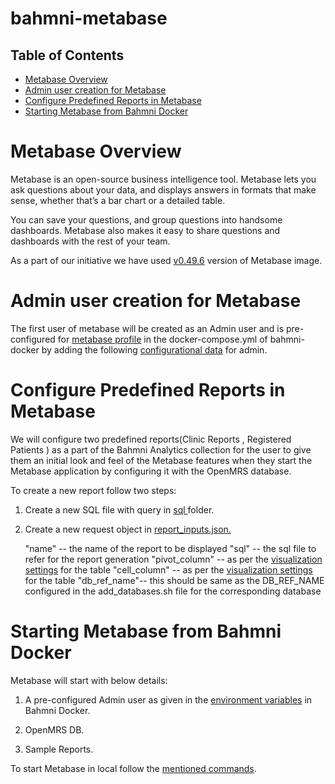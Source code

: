 # bahmni-metabase

## Table of Contents
* [Metabase Overview](#metabase-overview)
* [Admin user creation for Metabase](#admin-user-creation-for-metabase)
* [Configure Predefined Reports in Metabase](#configure-predefined-reports-in-metabase)
* [Starting Metabase from Bahmni Docker](#starting-metabase-from-bahmni-docker)


# Metabase Overview

Metabase is an open-source business intelligence tool. Metabase lets you ask questions about your data, and displays answers in formats that make sense, whether that’s a bar chart or a detailed table.

You can save your questions, and group questions into handsome dashboards. Metabase also makes it easy to share questions and dashboards with the rest of your team.

As a part of our initiative we have used [v0.49.6](https://www.metabase.com/releases/metabase-49) version of Metabase image.

# Admin user creation for Metabase
The first user of metabase will be created as an Admin user and is pre-configured for [metabase profile](https://github.com/Bahmni/bahmni-docker/blob/master/bahmni-standard/docker-compose.yml) in the docker-compose.yml of bahmni-docker by adding the following [configurational data](https://bahmni.atlassian.net/wiki/spaces/BAH/pages/3117482143/Metabase+Configuration+docker) for admin.


# Configure Predefined Reports in Metabase

We will configure two predefined reports(Clinic Reports , Registered Patients ) as a part of the Bahmni Analytics collection for the user to give them an initial look and feel of the Metabase features when they start the Metabase application by configuring it with the OpenMRS database.

To create a new report follow two steps:

1. Create a new SQL file with query in [sql ](https://github.com/Bahmni/bahmni-metabase/tree/main/package/docker/scripts/reports/sql)folder.

2. Create a new request object in [report_inputs.json.](https://github.com/Bahmni/bahmni-metabase/blob/main/package/docker/scripts/reports/request/report_inputs.json)


    "name" -- the name of the report to be displayed
    "sql" -- the sql file to refer for the report generation
    "pivot_column" -- as per the [visualization settings](https://www.metabase.com/docs/latest/api/card#params-6) for the table
    "cell_column" -- as per the [visualization settings](https://www.metabase.com/docs/latest/api/card#params-6) for the table 
    "db_ref_name"-- this should be same as the DB_REF_NAME configured in the add_databases.sh file for the corresponding database 



# Starting Metabase from Bahmni Docker

Metabase will start with below details:

1. A pre-configured Admin user as given in the [environment variables](https://github.com/Bahmni/bahmni-docker/blob/master/bahmni-standard/docker-compose.yml#L213-L215) in Bahmni Docker.

2. OpenMRS DB.

3. Sample Reports.

To start Metabase in local follow the [mentioned commands](https://bahmni.atlassian.net/wiki/spaces/BAH/pages/3117482143/Metabase+Configuration+docker).